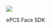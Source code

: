 [![](https://jitpack.io/v/eksimobiledev/epcs-facesdk.svg)](https://jitpack.io/#eksimobiledev/epcs-facesdk)

ePCS Face SDK
